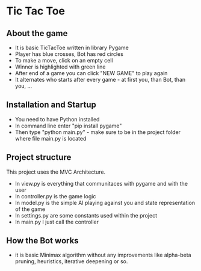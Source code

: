 # Tic Tac Toe

## About the game
- It is basic TicTacToe written in library Pygame
- Player has blue crosses, Bot has red circles
- To make a move, click on an empty cell
- Winner is highlighted with green line
- After end of a game you can click "NEW GAME" to play again
- It alternates who starts after every game - at first you, than Bot, than you, ...

## Installation and Startup
- You need to have Python installed 
- In command line enter "pip install pygame"
- Then type "python main.py" - make sure to be in the project folder where file main.py is located

## Project structure
This project uses the MVC Architecture.
- In view.py is everything that communitaces with pygame and with the user
- In controller.py is the game logic
- In model.py is the simple AI playing against you and state representation of the game
- In settings.py are some constants used within the project
- In main.py I just call the controller

## How the Bot works
- it is basic Minimax algorithm without any improvements like alpha-beta pruning, heuristics, iterative deepening or so.